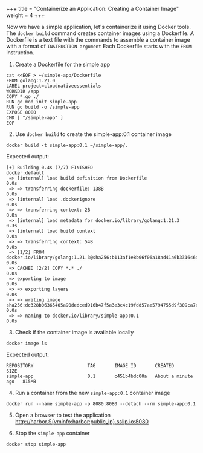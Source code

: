 +++
title = "Containerize an Application: Creating a Container Image"
weight = 4
+++

Now we have a simple application, let's containerize it using Docker tools.
The `docker build` command creates container images using a Dockerfile.
A Dockerfile is a text file with the commands to assemble a container image with a format of `INSTRUCTION argument`
Each Dockerfile starts with the `FROM` instruction.

1. Create a Dockerfile for the simple app
```ctr:harbor
cat <<EOF > ~/simple-app/Dockerfile
FROM golang:1.21.0
LABEL project=cloudnativeessentials
WORKDIR /app
COPY *.go ./
RUN go mod init simple-app
RUN go build -o /simple-app
EXPOSE 8080
CMD [ "/simple-app" ]
EOF
```

2. Use `docker build` to create the simple-app:0.1 container image
```ctr:harbor
docker build -t simple-app:0.1 ~/simple-app/.
```

Expected output:
```shell
[+] Building 0.4s (7/7) FINISHED                                                                                                         docker:default
 => [internal] load build definition from Dockerfile                                                                                               0.0s
 => => transferring dockerfile: 138B                                                                                                               0.0s
 => [internal] load .dockerignore                                                                                                                  0.0s
 => => transferring context: 2B                                                                                                                    0.0s
 => [internal] load metadata for docker.io/library/golang:1.21.3                                                                                   0.3s
 => [internal] load build context                                                                                                                  0.0s
 => => transferring context: 54B                                                                                                                   0.0s
 => [1/2] FROM docker.io/library/golang:1.21.3@sha256:b113af1e8b06f06a18ad41a6b331646dff587d7a4cf740f4852d16c49ed8ad73                             0.0s
 => CACHED [2/2] COPY *.* ./                                                                                                                       0.0s
 => exporting to image                                                                                                                             0.0s
 => => exporting layers                                                                                                                            0.0s
 => => writing image sha256:dc328b06365405a90dedced916b47f5a3e3c4c19fdd57ae5794755d9f309ca7e                                                       0.0s
 => => naming to docker.io/library/simple-app:0.1                                                                                                  0.0s
```

3. Check if the container image is available locally
```ctr:harbor
docker image ls
```

Expected output:
```shell
REPOSITORY                    TAG       IMAGE ID       CREATED              SIZE
simple-app                    0.1       c451b4bdc00a   About a minute ago   815MB
```

4. Run a container from the new `simple-app:0.1` container image
```ctr:harbor
docker run --name simple-app -p 8080:8080 --detach --rm simple-app:0.1
```

5. Open a browser to test the application
<a href="http://harbor.${vminfo:harbor:public_ip}.sslip.io:8080" target="_blank">http://harbor.${vminfo:harbor:public_ip}.sslip.io:8080</a>


6. Stop the `simple-app` container
```ctr:harbor
docker stop simple-app
```
